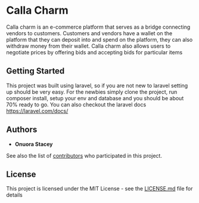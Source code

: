 # Calla Charm

Calla charm is an e-commerce platform that serves as a bridge connecting vendors to customers. Customers and vendors have a wallet on the platform that they can deposit into and spend on the platform, they can also withdraw money from their wallet. Calla charm also allows users to negotiate prices by offering bids and accepting bids for particular items

## Getting Started
This project was built using laravel, so if you are not new to laravel setting up should be very easy.
For the newbies simply clone the project, run composer install, setup your env and database and you should be about 70% ready to go.
You can also checkout the laravel docs https://laravel.com/docs/

## Authors

* **Onuora Stacey** 

See also the list of [contributors](https://github.com/your/project/contributors) who participated in this project.

## License

This project is licensed under the MIT License - see the [LICENSE.md](LICENSE.md) file for details

